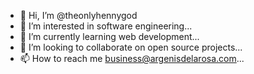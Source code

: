 - 👋 Hi, I’m @theonlyhennygod
- 👀 I’m interested in software engineering...
- 🌱 I’m currently learning web development...
- 💞️ I’m looking to collaborate on open source projects...
- 📫 How to reach me business@argenisdelarosa.com...

<!---
theonlyhennygod/theonlyhennygod is a ✨ special ✨ repository because its `README.md` (this file) appears on your GitHub profile.
You can click the Preview link to take a look at your changes.
--->
